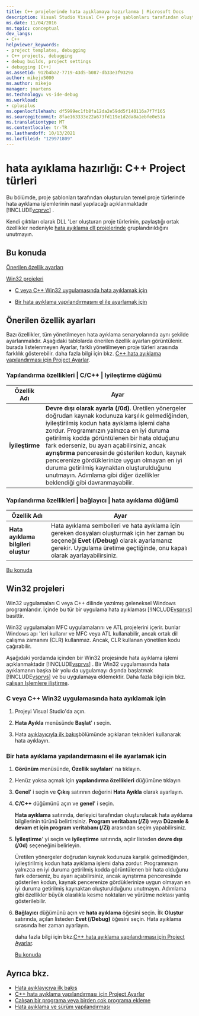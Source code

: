```yaml
---
title: C++ projelerinde hata ayıklamaya hazırlanma | Microsoft Docs
description: Visual Studio Visual C++ proje şablonları tarafından oluşturulan temel proje türlerinde hata ayıklamaya hazırlanma hakkında bilgi alın.
ms.date: 11/04/2016
ms.topic: conceptual
dev_langs:
- C++
helpviewer_keywords:
- project templates, debugging
- C++ projects, debugging
- debug builds, project settings
- debugging [C++]
ms.assetid: 912b4ba2-7719-43d5-b087-db33e3f9329a
author: mikejo5000
ms.author: mikejo
manager: jmartens
ms.technology: vs-ide-debug
ms.workload:
- cplusplus
ms.openlocfilehash: df5999ec1fb8fa12da2e59dd5f140116a7f7f165
ms.sourcegitcommit: 8fae163333e22a673fd119e1d2da8a1ebfe0e51a
ms.translationtype: MT
ms.contentlocale: tr-TR
ms.lasthandoff: 10/13/2021
ms.locfileid: "129971809"
---
```

# <a name="debugging-preparation-c-project-types"></a>hata ayıklama hazırlığı: C++ Project türleri
Bu bölümde, proje şablonları tarafından oluşturulan temel proje türlerinde hata ayıklama işlemlerinin nasıl yapılacağı açıklanmaktadır [!INCLUDE[vcprvc](../code-quality/includes/vcprvc_md.md)] .

 Kendi çıktıları olarak DLL 'Ler oluşturan proje türlerinin, paylaştığı ortak özellikler nedeniyle [hata ayıklama dll projelerinde](../debugger/debugging-dll-projects.md) gruplandırıldığını unutmayın.

## <a name="in-this-topic"></a><a name="BKMK_In_this_topic"></a> Bu konuda
 [Önerilen özellik ayarları](#BKMK_Recommended_Property_Settings)

 [Win32 projeleri](#BKMK_Win32_Projects)

- [C veya C++ Win32 uygulamasında hata ayıklamak için](#BKMK_To_debug_a_C_or_C___Win32_application)

- [Bir hata ayıklama yapılandırmasını el ile ayarlamak için](#BKMK_To_manually_set_a_Debug_configuration)

## <a name="recommended-property-settings"></a><a name="BKMK_Recommended_Property_Settings"></a> Önerilen özellik ayarları
 Bazı özellikler, tüm yönetilmeyen hata ayıklama senaryolarında aynı şekilde ayarlanmalıdır. Aşağıdaki tablolarda önerilen özellik ayarları görüntülenir. burada listelenmeyen Ayarlar, farklı yönetilmeyen proje türleri arasında farklılık gösterebilir. daha fazla bilgi için bkz. [C++ hata ayıklama yapılandırması için Project Ayarlar](../debugger/project-settings-for-a-cpp-debug-configuration.md).

### <a name="configuration-properties-124-cc-124-optimization-node"></a>Yapılandırma özellikleri &#124; C/C++ &#124; Iyileştirme düğümü

|Özellik Adı|Ayar|
|-------------------|-------------|
|**İyileştirme**|**Devre dışı olarak ayarla (/0d).** Üretilen yönergeler doğrudan kaynak kodunuza karşılık gelmediğinden, iyileştirilmiş kodun hata ayıklama işlemi daha zordur. Programınızın yalnızca en iyi duruma getirilmiş kodda görüntülenen bir hata olduğunu fark ederseniz, bu ayarı açabilirsiniz, ancak **ayrıştırma** penceresinde gösterilen kodun, kaynak pencerenize gördüklerinize uygun olmayan en iyi duruma getirilmiş kaynaktan oluşturulduğunu unutmayın. Adımlama gibi diğer özellikler beklendiği gibi davranmayabilir.|

### <a name="configuration-properties-124-linker-124-debugging-node"></a>Yapılandırma özellikleri &#124; bağlayıcı &#124; hata ayıklama düğümü

|Özellik Adı|Ayar|
|-------------------|-------------|
|**Hata ayıklama bilgileri oluştur**|Hata ayıklama sembolleri ve hata ayıklama için gereken dosyaları oluşturmak için her zaman bu seçeneği **Evet (/Debug)** olarak ayarlamanız gerekir. Uygulama üretime geçtiğinde, onu kapalı olarak ayarlayabilirsiniz.|

 [Bu konuda](../debugger/debugging-preparation-visual-cpp-project-types.md#BKMK_In_this_topic)

## <a name="win32-projects"></a><a name="BKMK_Win32_Projects"></a> Win32 projeleri
 Win32 uygulamaları C veya C++ dilinde yazılmış geleneksel Windows programlarıdır. İçinde bu tür bir uygulama hata ayıklaması [!INCLUDE[vsprvs](../code-quality/includes/vsprvs_md.md)] basittir.

 Win32 uygulamaları MFC uygulamalarını ve ATL projelerini içerir. bunlar Windows apı 'leri kullanır ve MFC veya ATL kullanabilir, ancak ortak dil çalışma zamanını (CLR) kullanmaz. Ancak, CLR kullanan yönetilen kodu çağırabilir.

 Aşağıdaki yordamda içinden bir Win32 projesinde hata ayıklama işlemi açıklanmaktadır [!INCLUDE[vsprvs](../code-quality/includes/vsprvs_md.md)] . Bir Win32 uygulamasında hata ayıklamanın başka bir yolu da uygulamayı dışında başlatmak [!INCLUDE[vsprvs](../code-quality/includes/vsprvs_md.md)] ve bu uygulamaya eklemektir. Daha fazla bilgi için bkz. [çalışan Işlemlere iliştirme](../debugger/attach-to-running-processes-with-the-visual-studio-debugger.md).

### <a name="to-debug-a-c-or-c-win32-application"></a><a name="BKMK_To_debug_a_C_or_C___Win32_application"></a> C veya C++ Win32 uygulamasında hata ayıklamak için

1. Projeyi Visual Studio'da açın.

2. **Hata Ayıkla** menüsünde **Başlat**' ı seçin.

3. Hata [ayıklayıcıyla ilk bakış](../debugger/debugger-feature-tour.md)bölümünde açıklanan teknikleri kullanarak hata ayıklayın.

### <a name="to-manually-set-a-debug-configuration"></a><a name="BKMK_To_manually_set_a_Debug_configuration"></a> Bir hata ayıklama yapılandırmasını el ile ayarlamak için

1. **Görünüm** menüsünde, **Özellik sayfaları**' na tıklayın.

2. Henüz yoksa açmak için **yapılandırma özellikleri** düğümüne tıklayın

3. **Genel**' i seçin ve **Çıkış** satırının değerini **Hata Ayıkla** olarak ayarlayın.

4. **C/C++** düğümünü açın ve **genel**' i seçin.

    **Hata ayıklama** satırında, derleyici tarafından oluşturulacak hata ayıklama bilgilerinin türünü belirtirsiniz. **Program veritabanı (/Zi)** veya **Düzenle & devam et için program veritabanı (/Zi)** arasından seçim yapabilirsiniz.

5. **İyileştirme**' yi seçin ve **iyileştirme** satırında, açılır listeden **devre dışı (/0d)** seçeneğini belirleyin.

    Üretilen yönergeler doğrudan kaynak kodunuza karşılık gelmediğinden, iyileştirilmiş kodun hata ayıklama işlemi daha zordur. Programınızın yalnızca en iyi duruma getirilmiş kodda görüntülenen bir hata olduğunu fark ederseniz, bu ayarı açabilirsiniz, ancak ayrıştırma penceresinde gösterilen kodun, kaynak pencerenize gördüklerinize uygun olmayan en iyi duruma getirilmiş kaynaktan oluşturulduğunu unutmayın. Adımlama gibi özellikler büyük olasılıkla kesme noktaları ve yürütme noktası yanlış gösterilebilir.

6. **Bağlayıcı** düğümünü açın ve **hata ayıklama** öğesini seçin. İlk **Oluştur** satırında, açılan listeden **Evet (/Debug)** öğesini seçin. Hata ayıklama sırasında her zaman ayarlayın.

   daha fazla bilgi için bkz.[C++ hata ayıklama yapılandırması için Project Ayarlar](../debugger/project-settings-for-a-cpp-debug-configuration.md).

   [Bu konuda](../debugger/debugging-preparation-visual-cpp-project-types.md#BKMK_In_this_topic)

## <a name="see-also"></a>Ayrıca bkz.
- [Hata ayıklayıcıya ilk bakış](../debugger/debugger-feature-tour.md)
- [C++ hata ayıklama yapılandırması için Project Ayarlar](../debugger/project-settings-for-a-cpp-debug-configuration.md)
- [Çalışan bir programa veya birden çok programa ekleme](../debugger/attach-to-running-processes-with-the-visual-studio-debugger.md)
- [Hata ayıklama ve sürüm yapılandırması](../debugger/how-to-set-debug-and-release-configurations.md)